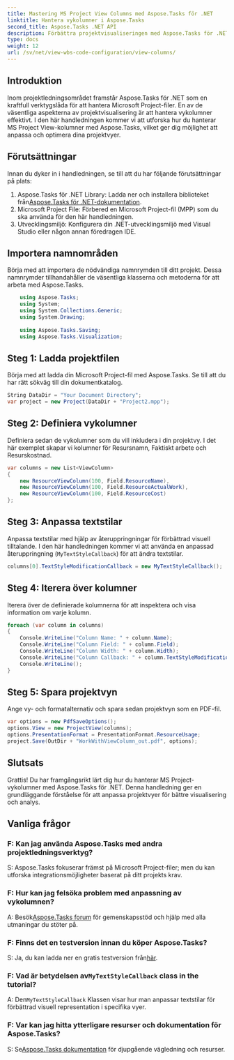 ```yaml
---
title: Mastering MS Project View Columns med Aspose.Tasks för .NET
linktitle: Hantera vykolumner i Aspose.Tasks
second_title: Aspose.Tasks .NET API
description: Förbättra projektvisualiseringen med Aspose.Tasks för .NET. Lär dig att hantera MS Project-vykolumner steg för steg. Öka effektiviteten och anpassningen.
type: docs
weight: 12
url: /sv/net/view-wbs-code-configuration/view-columns/
---
```

## Introduktion
Inom projektledningsområdet framstår Aspose.Tasks för .NET som en kraftfull verktygslåda för att hantera Microsoft Project-filer. En av de väsentliga aspekterna av projektvisualisering är att hantera vykolumner effektivt. I den här handledningen kommer vi att utforska hur du hanterar MS Project View-kolumner med Aspose.Tasks, vilket ger dig möjlighet att anpassa och optimera dina projektvyer.
## Förutsättningar
Innan du dyker in i handledningen, se till att du har följande förutsättningar på plats:
1.  Aspose.Tasks för .NET Library: Ladda ner och installera biblioteket från[Aspose.Tasks för .NET-dokumentation](https://reference.aspose.com/tasks/net/).
2. Microsoft Project File: Förbered en Microsoft Project-fil (MPP) som du ska använda för den här handledningen.
3. Utvecklingsmiljö: Konfigurera din .NET-utvecklingsmiljö med Visual Studio eller någon annan föredragen IDE.
## Importera namnområden
Börja med att importera de nödvändiga namnrymden till ditt projekt. Dessa namnrymder tillhandahåller de väsentliga klasserna och metoderna för att arbeta med Aspose.Tasks.
```csharp
    using Aspose.Tasks;
    using System;
    using System.Collections.Generic;
    using System.Drawing;
    
    using Aspose.Tasks.Saving;
    using Aspose.Tasks.Visualization;
```
## Steg 1: Ladda projektfilen
Börja med att ladda din Microsoft Project-fil med Aspose.Tasks. Se till att du har rätt sökväg till din dokumentkatalog.
```csharp
String DataDir = "Your Document Directory";
var project = new Project(DataDir + "Project2.mpp");
```
## Steg 2: Definiera vykolumner
Definiera sedan de vykolumner som du vill inkludera i din projektvy. I det här exemplet skapar vi kolumner för Resursnamn, Faktiskt arbete och Resurskostnad.
```csharp
var columns = new List<ViewColumn>
{
    new ResourceViewColumn(100, Field.ResourceName),
    new ResourceViewColumn(100, Field.ResourceActualWork),
    new ResourceViewColumn(100, Field.ResourceCost)
};
```
## Steg 3: Anpassa textstilar
Anpassa textstilar med hjälp av återuppringningar för förbättrad visuell tilltalande. I den här handledningen kommer vi att använda en anpassad återuppringning (`MyTextStyleCallback`) för att ändra textstilar.
```csharp
columns[0].TextStyleModificationCallback = new MyTextStyleCallback();
```
## Steg 4: Iterera över kolumner
Iterera över de definierade kolumnerna för att inspektera och visa information om varje kolumn.
```csharp
foreach (var column in columns)
{
    Console.WriteLine("Column Name: " + column.Name);
    Console.WriteLine("Column Field: " + column.Field);
    Console.WriteLine("Column Width: " + column.Width);
    Console.WriteLine("Column Callback: " + column.TextStyleModificationCallback);
    Console.WriteLine();
}
```
## Steg 5: Spara projektvyn
Ange vy- och formatalternativ och spara sedan projektvyn som en PDF-fil.
```csharp
var options = new PdfSaveOptions();
options.View = new ProjectView(columns);
options.PresentationFormat = PresentationFormat.ResourceUsage;
project.Save(OutDir + "WorkWithViewColumn_out.pdf", options);
```
## Slutsats
Grattis! Du har framgångsrikt lärt dig hur du hanterar MS Project-vykolumner med Aspose.Tasks för .NET. Denna handledning ger en grundläggande förståelse för att anpassa projektvyer för bättre visualisering och analys.

## Vanliga frågor
### F: Kan jag använda Aspose.Tasks med andra projektledningsverktyg?
S: Aspose.Tasks fokuserar främst på Microsoft Project-filer; men du kan utforska integrationsmöjligheter baserat på ditt projekts krav.
### F: Hur kan jag felsöka problem med anpassning av vykolumnen?
 A: Besök[Aspose.Tasks forum](https://forum.aspose.com/c/tasks/15) för gemenskapsstöd och hjälp med alla utmaningar du stöter på.
### F: Finns det en testversion innan du köper Aspose.Tasks?
S: Ja, du kan ladda ner en gratis testversion från[här](https://releases.aspose.com/).
###  F: Vad är betydelsen av`MyTextStyleCallback` class in the tutorial?
 A: Den`MyTextStyleCallback` Klassen visar hur man anpassar textstilar för förbättrad visuell representation i specifika vyer.
### F: Var kan jag hitta ytterligare resurser och dokumentation för Aspose.Tasks?
 S: Se[Aspose.Tasks dokumentation](https://reference.aspose.com/tasks/net/) för djupgående vägledning och resurser.